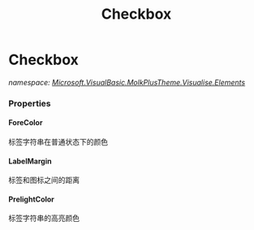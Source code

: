 ﻿---
title: Checkbox
---

# Checkbox
_namespace: [Microsoft.VisualBasic.MolkPlusTheme.Visualise.Elements](N-Microsoft.VisualBasic.MolkPlusTheme.Visualise.Elements.html)_





### Properties

#### ForeColor
标签字符串在普通状态下的颜色
#### LabelMargin
标签和图标之间的距离
#### PrelightColor
标签字符串的高亮颜色

